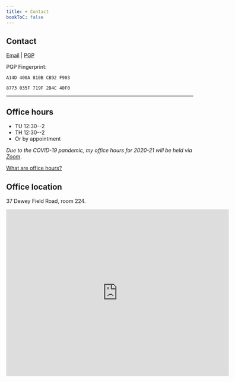 ```yaml
---
title: + Contact
bookToC: false
---
```


## Contact

<i class="fas fa-envelope"></i> [Email](mailto:alan@no-silo.com) | <i class="fas fa-key"></i> [PGP](/pgp/Alan.c.Taylor.asc) 

<i class="fas fa-fingerprint"></i> PGP Fingerprint:

`A14D 400A 810B CB92 F903`

`8773 035F 719F 2B4C 40F0`

---

## Office hours

- <i class="fas fa-clock"></i> TU 12:30--2
- <i class="fas fa-clock"></i> TH 12:30--2
- Or by appointment

[<i class="fas fa-virus"></i>]() *Due to the  COVID-19 pandemic, my office hours for 2020-21 will be held via [Zoom](https://dartmouth.zoom.us/)*. 

<i class="fas fa-question-circle"></i> [What are office hours?](https://vimeo.com/270014784)



## Office location

<i class="fas fa-map-marker-alt"></i> 37 Dewey Field Road, room 224.


<iframe src="https://www.google.com/maps/embed?pb=!1m18!1m12!1m3!1d2884.0773307396094!2d-72.28864368406833!3d43.708941979119444!2m3!1f0!2f0!3f0!3m2!1i1024!2i768!4f13.1!3m3!1m2!1s0x4cb4c9c4ddbc85d7%3A0x147db295894f123c!2s37%20Dewey%20Field%20Road!5e0!3m2!1sen!2sus!4v1590085426966!5m2!1sen!2sus" width="600" height="450" frameborder="0" style="border:0;" allowfullscreen="" aria-hidden="false" tabindex="0"></iframe>

